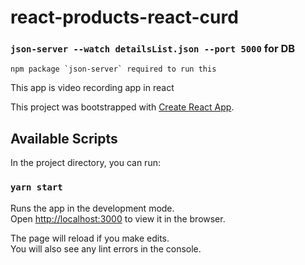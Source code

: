 # react-products-react-curd

### `json-server --watch detailsList.json --port 5000`   for DB
    npm package `json-server` required to run this
    
This app is video recording app in react

This project was bootstrapped with [Create React App](https://github.com/facebook/create-react-app).

## Available Scripts

In the project directory, you can run:

### `yarn start`

Runs the app in the development mode.<br />
Open [http://localhost:3000](http://localhost:3000) to view it in the browser.

The page will reload if you make edits.<br />
You will also see any lint errors in the console.



